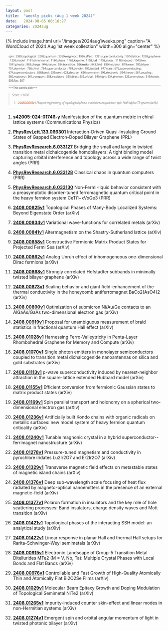 ```yaml
---
layout: post
title:  "weekly picks (Aug 1 week 2024)"
date:   2024-08-05 00:16:27
categories: 2024aug
---
```



{% include image.html url="/images/2024aug1weeks.png" caption="A WordCloud of 2024 Aug 1st week collection" width=300 align="center" %}

<img src="/images/2024aug1weeks-pick.png">

1. **[s42005-024-01746-y](https://www.nature.com/articles/s42005-024-01746-y)** Manifestation of the quantum metric in chiral lattice systems (Communications Physics)




1. **[PhysRevLett.133.066301](http://link.aps.org/doi/10.1103/PhysRevLett.133.066301)** Interaction-Driven Quasi-Insulating Ground States of Gapped Electron-Doped Bilayer Graphene (PRL)



1. **[PhysRevResearch.6.033127](http://link.aps.org/doi/10.1103/PhysRevResearch.6.033127)** Bridging the small and large in twisted transition metal dichalcogenide homobilayers: A tight binding model capturing orbital interference and topology across a wide range of twist angles (PRR)

1. **[PhysRevResearch.6.033128](http://link.aps.org/doi/10.1103/PhysRevResearch.6.033128)** Classical chaos in quantum computers (PRR)

1. **[PhysRevResearch.6.033130](http://link.aps.org/doi/10.1103/PhysRevResearch.6.033130)** Non-Fermi-liquid behavior consistent with a preasymptotic disorder-tuned ferromagnetic quantum critical point in the heavy fermion system CeTi1−xVxGe3 (PRR)







1. **[2408.00825v1](https://arxiv.org/abs/2408.00825)** Topological Phases of Many-Body Localized Systems: Beyond Eigenstate Order (arXiv)

1. **[2408.00834v1](https://arxiv.org/abs/2408.00834)** Variational wave-functions for correlated metals (arXiv)

1. **[2408.00841v1](https://arxiv.org/abs/2408.00841)** Altermagnetism on the Shastry-Sutherland lattice (arXiv)

1. **[2408.00858v1](https://arxiv.org/abs/2408.00858)** Constructive Fermionic Matrix Product States for Projected Fermi Sea (arXiv)

1. **[2408.00862v1](https://arxiv.org/abs/2408.00862)** Analog Unruh effect of inhomogeneous one-dimensional Dirac fermions (arXiv)

1. **[2408.00868v1](https://arxiv.org/abs/2408.00868)** Strongly correlated Hofstadter subbands in minimally twisted bilayer graphene (arXiv)

1. **[2408.00873v1](https://arxiv.org/abs/2408.00873)** Scaling behavior and giant field-enhancement of the thermal conductivity in the honeycomb antiferromagnet BaCo2(AsO4)2 (arXiv)

1. **[2408.00890v1](https://arxiv.org/abs/2408.00890)** Optimization of submicron Ni/Au/Ge contacts to an AlGaAs/GaAs two-dimensional electron gas (arXiv)

1. **[2408.00919v1](https://arxiv.org/abs/2408.00919)** Proposal for unambiguous measurement of braid statistics in fractional quantum Hall effect (arXiv)

1. **[2408.01028v1](https://arxiv.org/abs/2408.01028)** Harnessing Ferro-Valleytricity in Penta-Layer Rhombohedral Graphene for Memory and Compute (arXiv)


1. **[2408.01070v1](https://arxiv.org/abs/2408.01070)** Single photon emitters in monolayer semiconductors coupled to transition metal dichalcogenide nanoantennas on silica and gold substrates (arXiv)


1. **[2408.01113v1](https://arxiv.org/abs/2408.01113)** p-wave superconductivity induced by nearest-neighbor attraction in the square-lattice extended Hubbard model (arXiv)


1. **[2408.01155v1](https://arxiv.org/abs/2408.01155)** Efficient conversion from fermionic Gaussian states to matrix product states (arXiv)

1. **[2408.01169v1](https://arxiv.org/abs/2408.01169)** Spin parallel transport and holonomy on a spherical two-dimensional electron gas (arXiv)



1. **[2408.01236v1](https://arxiv.org/abs/2408.01236)** Artificially built Kondo chains with organic radicals on metallic surfaces: new model system of heavy fermion quantum criticality (arXiv)

1. **[2408.01240v1](https://arxiv.org/abs/2408.01240)** Tunable magnonic crystal in a hybrid superconductor--ferrimagnet nanostructure (arXiv)


1. **[2408.01278v1](https://arxiv.org/abs/2408.01278)** Pressure-tuned magnetism and conductivity in pyrochlore iridates Lu2Ir2O7 and Er2Ir2O7 (arXiv)


1. **[2408.01329v1](https://arxiv.org/abs/2408.01329)** Transverse magnetic field effects on metastable states of magnetic island chains (arXiv)

1. **[2408.01376v1](https://arxiv.org/abs/2408.01376)** Deep sub-wavelength scale focusing of heat flux radiated by magneto-optical nanoemitters in the presence of an external magnetic-field (arXiv)

1. **[2408.01377v1](https://arxiv.org/abs/2408.01377)** Polaron formation in insulators and the key role of hole scattering processes: Band insulators, charge density waves and Mott transition (arXiv)

1. **[2408.01421v1](https://arxiv.org/abs/2408.01421)** Topological phases of the interacting SSH model: an analytical study (arXiv)

1. **[2408.01422v1](https://arxiv.org/abs/2408.01422)** Linear response in planar Hall and thermal Hall setups for Rarita-Schwinger-Weyl semimetals (arXiv)




1. **[2408.00915v1](https://arxiv.org/abs/2408.00915)** Electronic Landscape of Group-5 Transition Metal Ditellurides MTe2 (M = V, Nb, Ta): Multiple Crystal Phases with Local Bonds and Flat Bands (arXiv)

1. **[2408.00976v1](https://arxiv.org/abs/2408.00976)** Controllable and Fast Growth of High-Quality Atomically Thin and Atomically Flat Bi2O2Se Films (arXiv)

1. **[2408.01029v1](https://arxiv.org/abs/2408.01029)** Molecular Beam Epitaxy Growth and Doping Modulation of Topological Semimetal NiTe2 (arXiv)

1. **[2408.01265v1](https://arxiv.org/abs/2408.01265)** Impurity-induced counter skin-effect and linear modes in non-Hermitian systems (arXiv)

1. **[2408.01274v1](https://arxiv.org/abs/2408.01274)** Emergent spin and orbital angular momentum of light in twisted photonic bilayer (arXiv)




